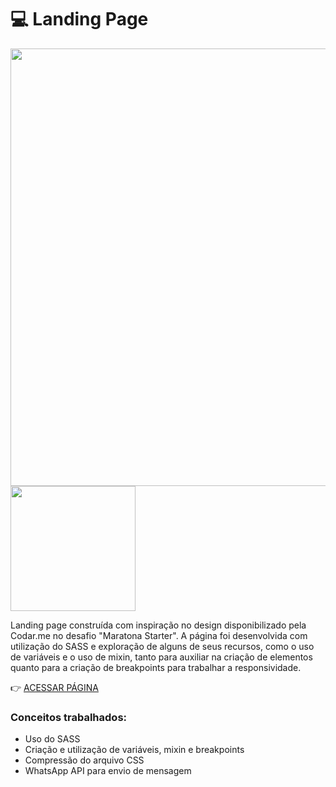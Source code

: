 # 💻 Landing Page

<p>
  <img width="700px" src="https://raw.githubusercontent.com/camilafbc/landing-page-com-sass/main/to-readme.jpeg">
  <img width="200px" src="https://raw.githubusercontent.com/camilafbc/landing-page-com-sass/main/to-readme(02).jpeg">
</p>

Landing page construída com inspiração no design disponibilizado pela Codar.me no desafio "Maratona Starter". A página foi desenvolvida com utilização do SASS e exploração de alguns de seus recursos, como o uso de variáveis e o uso de mixin, tanto para auxiliar na criação de elementos quanto para a criação de breakpoints para trabalhar a responsividade. 

👉 [ACESSAR PÁGINA](https://camilafbc.github.io/landing-page-clinica-veterinaria/)

### Conceitos trabalhados:
* Uso do SASS
* Criação e utilização de variáveis, mixin e breakpoints
* Compressão do arquivo CSS
* WhatsApp API para envio de mensagem

